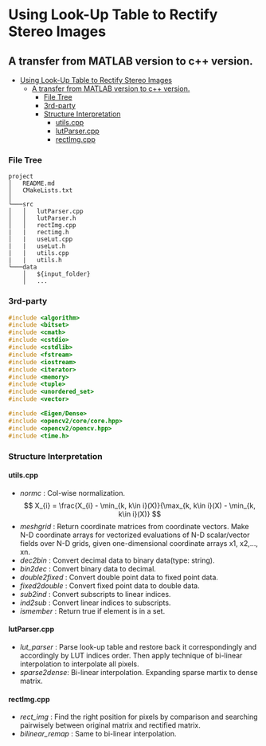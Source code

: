 Using Look-Up Table to Rectify Stereo Images
======================

A transfer from MATLAB version to c++ version.
----------------------

- [Using Look-Up Table to Rectify Stereo Images](#using-look-up-table-to-rectify-stereo-images)
  - [A transfer from MATLAB version to c++ version.](#a-transfer-from-matlab-version-to-c-version)
    - [File Tree](#file-tree)
    - [3rd-party](#3rd-party)
    - [Structure Interpretation](#structure-interpretation)
      - [utils.cpp](#utilscpp)
      - [lutParser.cpp](#lutparsercpp)
      - [rectImg.cpp](#rectimgcpp)

### File Tree

```
project
│   README.md
│   CMakeLists.txt    
│
└───src
│   │   lutParser.cpp
│   │   lutParser.h
│   │   rectImg.cpp
|   |   rectimg.h
│   |   useLut.cpp
|   |   useLut.h
|   |   utils.cpp
|   |   utils.h
└───data
    │   ${input_folder}
    │   ...
```

### 3rd-party
```cpp
#include <algorithm>
#include <bitset>
#include <cmath>
#include <cstdio>
#include <cstdlib>
#include <fstream>
#include <iostream>
#include <iterator>
#include <memory>
#include <tuple>
#include <unordered_set>
#include <vector>

#include <Eigen/Dense>
#include <opencv2/core/core.hpp>
#include <opencv2/opencv.hpp>
#include <time.h>
```

### Structure Interpretation
#### utils.cpp
- *normc* : Col-wise normalization.
  $$
  X_{i} = \frac{X_{i} - \min_{k, k\in i}(X)}{\max_{k, k\in i}(X) - \min_{k, k\in i}(X)}
  $$
- *meshgrid* : Return coordinate matrices from coordinate vectors.
Make N-D coordinate arrays for vectorized evaluations of N-D scalar/vector fields over N-D grids, given one-dimensional coordinate arrays x1, x2,…, xn.
- *dec2bin* : Convert decimal data to binary data(type: string).
- *bin2dec* : Convert binary data to decimal.
- *double2fixed* : Convert double point data to fixed point data.
- *fixed2double* : Convert fixed point data to double data.
- *sub2ind* : Convert subscripts to linear indices. 
- *ind2sub* : Convert linear indices to subscripts.
- *ismember* : Return true if element is in a set.

#### lutParser.cpp
- *lut_parser* : Parse look-up table and restore back it correspondingly and accordingly by LUT indices order. Then apply technique of bi-linear interpolation to interpolate all pixels.
- *sparse2dense*: Bi-linear interpolation. Expanding sparse martix to dense matrix.


#### rectImg.cpp
- *rect_img* : Find the right position for pixels by comparison and searching pairwisely between original matrix and rectified matrix.
- *bilinear_remap* : Same to bi-linear interpolation.